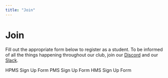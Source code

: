 ```yaml
---
title: "Join"
---
```


<h1 class="text-outline-shadow before:content-['Join']">Join</h1>

Fill out the appropriate form below to register as a student. To be informed of all the things happening throughout our club, join our [Discord](https://discord.acecoding.org) and our [Slack](https://slack.acecoding.org).

<div class="flex flex-col space-y-2 lg:space-y-0 lg:flex-row lg:space-x-2 lg:items-start">

<FormLink href="https://hpms.acecoding.org" target="_blank">HPMS Sign Up Form</FormLink>
<FormLink href="https://pms.acecoding.org" target="_blank">PMS Sign Up Form</FormLink>
<FormLink href="https://hms.acecoding.org" target="_blank">HMS Sign Up Form</FormLink>

</div>


